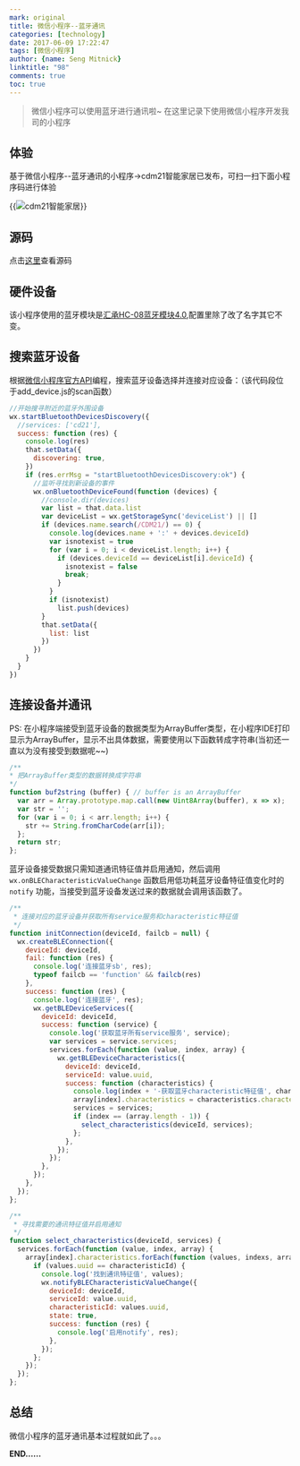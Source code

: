 ```yaml
---
mark: original
title: 微信小程序--蓝牙通讯
categories: [technology]
date: 2017-06-09 17:22:47
tags: [微信小程序]
author: {name: Seng Mitnick}
linktitle: "98"
comments: true
toc: true
---
```


> 微信小程序可以使用蓝牙进行通讯啦~
> 在这里记录下使用微信小程序开发我司的小程序

## 体验
基于微信小程序--蓝牙通讯的小程序->cdm21智能家居已发布，可扫一扫下面小程序码进行体验

{{<img name="98.jpg" caption="cdm21智能家居" alt="cdm21智能家居" normal="true">}}
<!--more-->

## 源码
点击[这里](https://github.com/smk17/cdm21Smart)查看源码

##  硬件设备
该小程序使用的蓝牙模块是[汇承HC-08蓝牙模块4.0](https://item.taobao.com/item.htm?spm=1002.81.5.1.MQqNI0&id=36426439097&item_id=36426439097),配置里除了改了名字其它不变。



##  搜索蓝牙设备

根据[微信小程序官方API](https://mp.weixin.qq.com/debug/wxadoc/dev/api/bluetooth.html)编程，搜索蓝牙设备选择并连接对应设备：（该代码段位于add_device.js的scan函数）

~~~ js
//开始搜寻附近的蓝牙外围设备
wx.startBluetoothDevicesDiscovery({
  //services: ['cd21'],
  success: function (res) {
    console.log(res)
    that.setData({
      discovering: true,
    })
    if (res.errMsg = "startBluetoothDevicesDiscovery:ok") {
      //监听寻找到新设备的事件
      wx.onBluetoothDeviceFound(function (devices) {
        //console.dir(devices)
        var list = that.data.list
        var deviceList = wx.getStorageSync('deviceList') || []
        if (devices.name.search(/CDM21/) == 0) {
          console.log(devices.name + ':' + devices.deviceId)
          var isnotexist = true
          for (var i = 0; i < deviceList.length; i++) {
            if (devices.deviceId == deviceList[i].deviceId) {
              isnotexist = false
              break;
            }
          }
          if (isnotexist)
            list.push(devices)
        }
        that.setData({
          list: list
        })
      })
    }
  }
})
~~~

## 连接设备并通讯

PS: 在小程序端接受到蓝牙设备的数据类型为ArrayBuffer类型，在小程序IDE打印显示为ArrayBuffer，显示不出具体数据，需要使用以下函数转成字符串(当初还一直以为没有接受到数据呢~~)

~~~ js
/**
* 把ArrayBuffer类型的数据转换成字符串
*/
function buf2string (buffer) { // buffer is an ArrayBuffer
  var arr = Array.prototype.map.call(new Uint8Array(buffer), x => x);
  var str = '';
  for (var i = 0; i < arr.length; i++) {
    str += String.fromCharCode(arr[i]);
  };
  return str;
};
~~~

蓝牙设备接受数据只需知道通讯特征值并启用通知，然后调用 `wx.onBLECharacteristicValueChange` 函数启用低功耗蓝牙设备特征值变化时的 `notify` 功能，当接受到蓝牙设备发送过来的数据就会调用该函数了。

~~~ js
/**
 * 连接对应的蓝牙设备并获取所有service服务和characteristic特征值
 */
function initConnection(deviceId, failcb = null) {
  wx.createBLEConnection({
    deviceId: deviceId,
    fail: function (res) {
      console.log('连接蓝牙sb', res);
      typeof failcb == 'function' && failcb(res)
    },
    success: function (res) {
      console.log('连接蓝牙', res);
      wx.getBLEDeviceServices({
        deviceId: deviceId,
        success: function (service) {
          console.log('获取蓝牙所有service服务', service);
          var services = service.services;
          services.forEach(function (value, index, array) {
            wx.getBLEDeviceCharacteristics({
              deviceId: deviceId,
              serviceId: value.uuid,
              success: function (characteristics) {
                console.log(index + '-获取蓝牙characteristic特征值', characteristics);
                array[index].characteristics = characteristics.characteristics;
                services = services;
                if (index == (array.length - 1)) {
                  select_characteristics(deviceId, services);
                };
              },
            });
          });
        },
      });
    },
  });
};

/**
 * 寻找需要的通讯特征值并启用通知
 */
function select_characteristics(deviceId, services) {
  services.forEach(function (value, index, array) {
    array[index].characteristics.forEach(function (values, indexs, arrays) {
      if (values.uuid == characteristicId) {
        console.log('找到通讯特征值', values);
        wx.notifyBLECharacteristicValueChange({
          deviceId: deviceId,
          serviceId: value.uuid,
          characteristicId: values.uuid,
          state: true,
          success: function (res) {
            console.log('启用notify', res);
          },
        });
      };
    });
  });
};
~~~

##  总结

微信小程序的蓝牙通讯基本过程就如此了。。。

**END……**